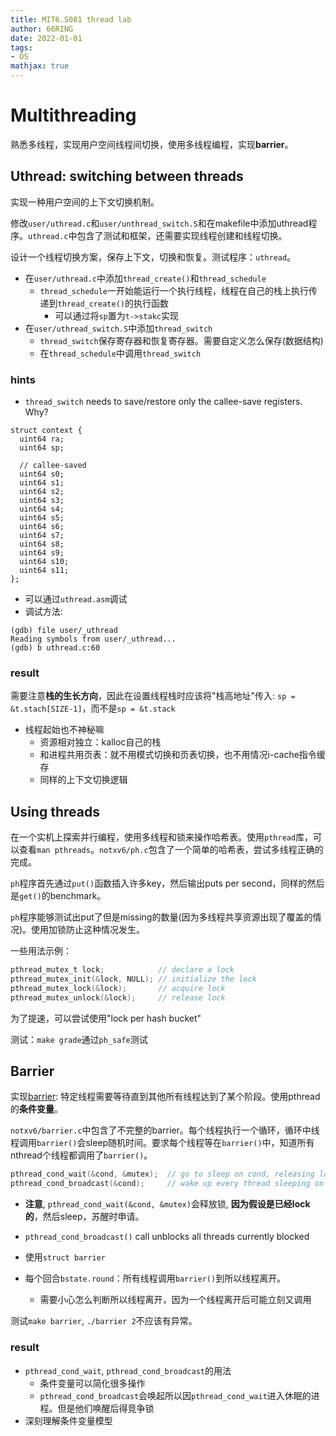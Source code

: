 ```yaml
---
title: MIT6.S081 thread lab
author: 66RING
date: 2022-01-01
tags: 
- OS
mathjax: true
---
```



# Multithreading

熟悉多线程，实现用户空间线程间切换，使用多线程编程，实现**barrier**。


## Uthread: switching between threads

实现一种用户空间的上下文切换机制。

修改`user/uthread.c`和`user/unthread_switch.S`和在makefile中添加uthread程序。`uthread.c`中包含了测试和框架，还需要实现线程创建和线程切换。

设计一个线程切换方案，保存上下文，切换和恢复。测试程序：`uthread`。

- 在`user/uthread.c`中添加`thread_create()`和`thread_schedule`
	* `thread_schedule`一开始能运行一个执行线程，线程在自己的栈上执行传递到`thread_create()`的执行函数
		+ 可以通过将`sp`置为`t->stakc`实现
- 在`user/uthread_switch.S`中添加`thread_switch`
	* `thread_switch`保存寄存器和恢复寄存器。需要自定义怎么保存(数据结构)
	* 在`thread_schedule`中调用`thread_switch`


### hints

- `thread_switch` needs to save/restore only the callee-save registers. Why?
```
struct context {
  uint64 ra;
  uint64 sp;

  // callee-saved
  uint64 s0;
  uint64 s1;
  uint64 s2;
  uint64 s3;
  uint64 s4;
  uint64 s5;
  uint64 s6;
  uint64 s7;
  uint64 s8;
  uint64 s9;
  uint64 s10;
  uint64 s11;
};
```
- 可以通过`uthread.asm`调试
- 调试方法:
```
(gdb) file user/_uthread
Reading symbols from user/_uthread...
(gdb) b uthread.c:60
```

### result

需要注意**栈的生长方向**，因此在设置线程栈时应该将"栈高地址"传入: `sp = &t.stach[SIZE-1]`，而不是`sp = &t.stack`

- 线程起始也不神秘嘛
	* 资源相对独立：kalloc自己的栈
	* 和进程共用页表：就不用模式切换和页表切换，也不用情况i-cache指令缓存
	* 同样的上下文切换逻辑


## Using threads

在一个实机上探索并行编程，使用多线程和锁来操作哈希表。使用`pthread`库，可以查看`man pthreads`。`notxv6/ph.c`包含了一个简单的哈希表，尝试多线程正确的完成。

`ph`程序首先通过`put()`函数插入许多key，然后输出puts per second，同样的然后是`get()`的benchmark。

`ph`程序能够测试出put了但是missing的数量(因为多线程共享资源出现了覆盖的情况)。使用加锁防止这种情况发生。

一些用法示例：

```c
pthread_mutex_t lock;            // declare a lock
pthread_mutex_init(&lock, NULL); // initialize the lock
pthread_mutex_lock(&lock);       // acquire lock
pthread_mutex_unlock(&lock);     // release lock
```

为了提速，可以尝试使用"lock per hash bucket"

测试：`make grade`通过`ph_safe`测试


## Barrier

实现[barrier](http://en.wikipedia.org/wiki/Barrier_(computer_science)): 特定线程需要等待直到其他所有线程达到了某个阶段。使用pthread的**条件变量**。

`notxv6/barrier.c`中包含了不完整的barrier。每个线程执行一个循环，循环中线程调用`barrier()`会sleep随机时间。要求每个线程等在`barrier()`中，知道所有nthread个线程都调用了`barrier()`。

```c
pthread_cond_wait(&cond, &mutex);  // go to sleep on cond, releasing lock mutex, acquiring upon wake up
pthread_cond_broadcast(&cond);     // wake up every thread sleeping on cond
```

- **注意**, `pthread_cond_wait(&cond, &mutex)`会释放锁, **因为假设是已经lock的**，然后sleep，苏醒时申请。
- `pthread_cond_broadcast()` call unblocks all threads currently blocked

- 使用`struct barrier`
- 每个回合`bstate.round`：所有线程调用`barrier()`到所以线程离开。
	* 需要小心怎么判断所以线程离开，因为一个线程离开后可能立刻又调用

测试`make barrier`, `./barrier 2`不应该有异常。


### result

- `pthread_cond_wait`, `pthread_cond_broadcast`的用法
	* 条件变量可以简化很多操作
	* `pthread_cond_broadcast`会唤起所以因`pthread_cond_wait`进入休眠的进程。但是他们唤醒后得竞争锁
- 深刻理解条件变量模型

